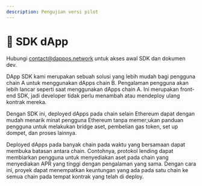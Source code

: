 ```yaml
---
description: Pengujian versi pilot
---
```


# 🔧 SDK dApp

Hubungi [contact@dappos.network](mailto:contact@dappos.network) untuk akses awal SDK dan dokumen dev.

DApp SDK kami merupakan sebuah solusi yang lebih mudah bagi pengguna chain A untuk menggunakan dApps chain B. Pengalaman pengguna akan lebih lancar seperti saat menggunakan dApps chain A. Ini merupakan front-end SDK, jadi developer tidak perlu menambah atau mendeploy ulang kontrak mereka.&#x20;

Dengan SDK ini, deployed dApps pada chain selain Ethereum dapat dengan mudah menarik minat pengguna Ethereum tanpa memer;ukan panduan pengguna untuk melakukan bridge aset, pembelian gas token, set up dompet, dan proses lainnya.&#x20;

Deployed dApps pada banyak chain pada waktu yang bersamaan dapat membuka batasan antara chain. Contohnya, protokol lending  dapat membiarkan pengguna untuk menyediakan aset pada chain yang menyediakan APR yang tinggi dengan pengalaman yang sama. Dengan cara ini, proyek dapat menempatkan keuntungan yang ada pada satu chain ke semua chain pada tempat kontrak yang telah di deploy.
